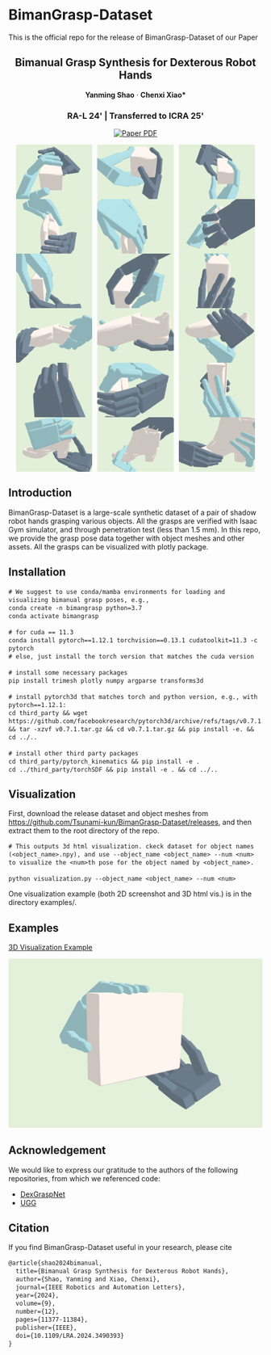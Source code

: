 # BimanGrasp-Dataset
This is the official repo for the release of BimanGrasp-Dataset of our Paper


<p align="center">
  <h2 align="center">Bimanual Grasp Synthesis for Dexterous Robot Hands</h2>


<p align="center">
    <strong>Yanming Shao</strong></a>
    ·
    <strong>Chenxi Xiao*</strong>
 </p>
 
<h3 align="center">RA-L 24' | Transferred to ICRA 25'</h3>

<p align="center">
    <a href="https://arxiv.org/abs/2411.15903">
      <img src='https://img.shields.io/badge/Paper-green?style=for-the-badge&logo=adobeacrobatreader&logoColor=white&labelColor=66cc00&color=94DD15' alt='Paper PDF'>
    </a>
</p>

<div style="display: flex; justify-content: center; gap: 10px; flex-wrap: wrap; width: 100%;">
  <img src="gif/A1.gif" alt="GIF 1" style="width: 30%;" />
  <img src="gif/A2.gif" alt="GIF 2" style="width: 30%;" />
  <img src="gif/A3.gif" alt="GIF 3" style="width: 30%;" />
</div>

<div style="display: flex; justify-content: center; gap: 10px; flex-wrap: wrap; width: 100%;">
  <img src="gif/B1.gif" alt="GIF 4" style="width: 30%;" />
  <img src="gif/B2.gif" alt="GIF 5" style="width: 30%;" />
  <img src="gif/B3.gif" alt="GIF 6" style="width: 30%;" />
</div>

<div style="display: flex; justify-content: center; gap: 10px; flex-wrap: wrap; width: 100%;">
  <img src="gif/C1.gif" alt="GIF 7" style="width: 30%;" />
  <img src="gif/C2.gif" alt="GIF 8" style="width: 30%;" />
  <img src="gif/C3.gif" alt="GIF 9" style="width: 30%;" />
</div>

<div style="display: flex; justify-content: center; gap: 10px; flex-wrap: wrap; width: 100%;">
  <img src="gif/D1.gif" alt="GIF 10" style="width: 30%;" />
  <img src="gif/D2.gif" alt="GIF 11" style="width: 30%;" />
  <img src="gif/D3.gif" alt="GIF 12" style="width: 30%;" />
</div>

<div style="display: flex; justify-content: center; gap: 10px; flex-wrap: wrap; width: 100%;">
  <img src="gif/E1.gif" alt="GIF 13" style="width: 30%;" />
  <img src="gif/E2.gif" alt="GIF 14" style="width: 30%;" />
  <img src="gif/E3.gif" alt="GIF 15" style="width: 30%;" />
</div>

<div style="display: flex; justify-content: center; gap: 10px; flex-wrap: wrap; width: 100%;">
  <img src="gif/F1.gif" alt="GIF 16" style="width: 30%;" />
  <img src="gif/F2.gif" alt="GIF 17" style="width: 30%;" />
  <img src="gif/F3.gif" alt="GIF 18" style="width: 30%;" />
</div>



## Introduction

BimanGrasp-Dataset is a large-scale synthetic dataset of a pair of shadow robot hands grasping various objects. All the grasps are verified with Isaac Gym simulator, and through penetration test (less than 1.5 mm). In this repo, we provide the grasp pose data together with object meshes and other assets. All the grasps can be visualized with plotly package.

## Installation

    # We suggest to use conda/mamba environments for loading and visualizing bimanual grasp poses, e.g.,
    conda create -n bimangrasp python=3.7
    conda activate bimangrasp

    # for cuda == 11.3
    conda install pytorch==1.12.1 torchvision==0.13.1 cudatoolkit=11.3 -c pytorch
    # else, just install the torch version that matches the cuda version
    
    # install some necessary packages
    pip install trimesh plotly numpy argparse transforms3d

    # install pytorch3d that matches torch and python version, e.g., with pytorch==1.12.1:
    cd third_party && wget https://github.com/facebookresearch/pytorch3d/archive/refs/tags/v0.7.1.tar.gz && tar -xzvf v0.7.1.tar.gz && cd v0.7.1.tar.gz && pip install -e. && cd ../..

    # install other third party packages
    cd third_party/pytorch_kinematics && pip install -e .
    cd ../third_party/torchSDF && pip install -e . && cd ../..

## Visualization

First, download the release dataset and object meshes from https://github.com/Tsunami-kun/BimanGrasp-Dataset/releases, and then extract them to the root directory of the repo.

    # This outputs 3d html visualization. ckeck dataset for object names (<object_name>.npy), and use --object_name <object_name> --num <num> to visualize the <num>th pose for the object named by <object_name>.
    
    python visualization.py --object_name <object_name> --num <num>

One visualization example (both 2D screenshot and 3D html vis.) is in the directory examples/.

## Examples

[3D Visualization Example](examples/example.html)

![2D Screenshot Example](examples/example.png)

## Acknowledgement

We would like to express our gratitude to the authors of the following repositories, from which we referenced code:

* [DexGraspNet](https://github.com/PKU-EPIC/DexGraspNet/tree/main)
* [UGG](https://github.com/Jiaxin-Lu/ugg/tree/main)

## Citation
If you find BimanGrasp-Dataset useful in your research, please cite
```
@article{shao2024bimanual,
  title={Bimanual Grasp Synthesis for Dexterous Robot Hands},
  author={Shao, Yanming and Xiao, Chenxi},
  journal={IEEE Robotics and Automation Letters},
  year={2024},
  volume={9},
  number={12},
  pages={11377-11384},
  publisher={IEEE},
  doi={10.1109/LRA.2024.3490393}
}
```
